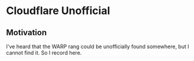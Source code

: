 # Cloudflare Unofficial

## Motivation

I've heard that the WARP rang could be unofficially found somewhere, but I cannot find it.
So I record here.
